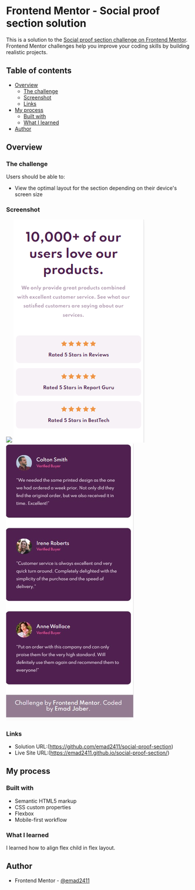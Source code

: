 # Frontend Mentor - Social proof section solution

This is a solution to the [Social proof section challenge on Frontend Mentor](https://www.frontendmentor.io/challenges/social-proof-section-6e0qTv_bA). Frontend Mentor challenges help you improve your coding skills by building realistic projects. 

## Table of contents

- [Overview](#overview)
  - [The challenge](#the-challenge)
  - [Screenshot](#screenshot)
  - [Links](#links)
- [My process](#my-process)
  - [Built with](#built-with)
  - [What I learned](#what-i-learned)
- [Author](#author)


## Overview

### The challenge

Users should be able to:

- View the optimal layout for the section depending on their device's screen size

### Screenshot

![](./screenshot.jpg)
![](./screenshot2.jpg)
![](./screenshot3.jpg)



### Links

- Solution URL:(https://github.com/emad2411/social-proof-section)
- Live Site URL:(https://emad2411.github.io/social-proof-section/)

## My process

### Built with

- Semantic HTML5 markup
- CSS custom properties
- Flexbox
- Mobile-first workflow



### What I learned

I learned how to align flex child in flex layout.



## Author

- Frontend Mentor - [@emad2411](https://www.frontendmentor.io/profile/emad2411)


